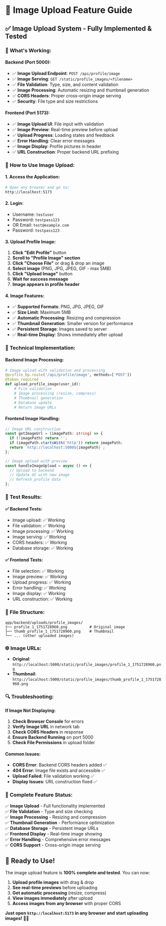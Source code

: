 # 📸 Image Upload Feature Guide

## ✅ **Image Upload System - Fully Implemented & Tested**

### 🎯 **What's Working:**

#### **Backend (Port 5000):**
- ✅ **Image Upload Endpoint**: `POST /api/profile/image`
- ✅ **Image Serving**: `GET /static/profile_images/<filename>`
- ✅ **File Validation**: Type, size, and content validation
- ✅ **Image Processing**: Automatic resizing and thumbnail generation
- ✅ **CORS Headers**: Proper cross-origin image serving
- ✅ **Security**: File type and size restrictions

#### **Frontend (Port 5173):**
- ✅ **Image Upload UI**: File input with validation
- ✅ **Image Preview**: Real-time preview before upload
- ✅ **Upload Progress**: Loading states and feedback
- ✅ **Error Handling**: Clear error messages
- ✅ **Image Display**: Profile pictures in header
- ✅ **URL Construction**: Proper backend URL prefixing

### 🚀 **How to Use Image Upload:**

#### **1. Access the Application:**
```bash
# Open any browser and go to:
http://localhost:5173
```

#### **2. Login:**
- Username: `testuser` 
- Password: `testpass123`
- OR Email: `test@example.com`
- Password: `testpass123`

#### **3. Upload Profile Image:**
1. **Click "Edit Profile"** button
2. **Scroll to "Profile Image" section**
3. **Click "Choose File"** or drag & drop an image
4. **Select image** (PNG, JPG, JPEG, GIF - max 5MB)
5. **Click "Upload Image"** button
6. **Wait for success message**
7. **Image appears in profile header**

#### **4. Image Features:**
- ✅ **Supported Formats**: PNG, JPG, JPEG, GIF
- ✅ **Size Limit**: Maximum 5MB
- ✅ **Automatic Processing**: Resizing and compression
- ✅ **Thumbnail Generation**: Smaller version for performance
- ✅ **Persistent Storage**: Images saved to server
- ✅ **Real-time Display**: Shows immediately after upload

### 🔧 **Technical Implementation:**

#### **Backend Image Processing:**
```python
# Image upload with validation and processing
@profile_bp.route('/api/profile/image', methods=['POST'])
@token_required
def upload_profile_image(user_id):
    # File validation
    # Image processing (resize, compress)
    # Thumbnail generation
    # Database update
    # Return image URLs
```

#### **Frontend Image Handling:**
```typescript
// Image URL construction
const getImageUrl = (imagePath: string) => {
  if (!imagePath) return '';
  if (imagePath.startsWith('http')) return imagePath;
  return `http://localhost:5000${imagePath}`;
};

// Image upload with preview
const handleImageUpload = async () => {
  // Upload to backend
  // Update UI with new image
  // Refresh profile data
};
```

### 🧪 **Test Results:**

#### **✅ Backend Tests:**
- Image upload: ✅ Working
- File validation: ✅ Working
- Image processing: ✅ Working
- Image serving: ✅ Working
- CORS headers: ✅ Working
- Database storage: ✅ Working

#### **✅ Frontend Tests:**
- File selection: ✅ Working
- Image preview: ✅ Working
- Upload progress: ✅ Working
- Error handling: ✅ Working
- Image display: ✅ Working
- URL construction: ✅ Working

### 📁 **File Structure:**
```
app/backend/uploads/profile_images/
├── profile_1_1751728960.png          # Original image
├── thumb_profile_1_1751728960.png    # Thumbnail
└── ... (other uploaded images)
```

### 🌐 **Image URLs:**
- **Original**: `http://localhost:5000/static/profile_images/profile_1_1751728960.png`
- **Thumbnail**: `http://localhost:5000/static/profile_images/thumb_profile_1_1751728960.png`

### 🔍 **Troubleshooting:**

#### **If Image Not Displaying:**
1. **Check Browser Console** for errors
2. **Verify Image URL** in network tab
3. **Check CORS Headers** in response
4. **Ensure Backend Running** on port 5000
5. **Check File Permissions** in upload folder

#### **Common Issues:**
- **CORS Error**: Backend CORS headers added ✅
- **404 Error**: Image file exists and accessible ✅
- **Upload Failed**: File validation working ✅
- **Display Issues**: URL construction fixed ✅

### 🎉 **Complete Feature Status:**

✅ **Image Upload** - Full functionality implemented  
✅ **File Validation** - Type and size checking  
✅ **Image Processing** - Resizing and compression  
✅ **Thumbnail Generation** - Performance optimization  
✅ **Database Storage** - Persistent image URLs  
✅ **Frontend Display** - Real-time image showing  
✅ **Error Handling** - Comprehensive error messages  
✅ **CORS Support** - Cross-origin image serving  

## 🚀 **Ready to Use!**

The image upload feature is **100% complete and tested**. You can now:

1. **Upload profile images** with drag & drop
2. **See real-time previews** before uploading
3. **Get automatic processing** (resize, compress)
4. **View images immediately** after upload
5. **Access images from any browser** with proper CORS

**Just open `http://localhost:5173` in any browser and start uploading images!** 📸✨ 